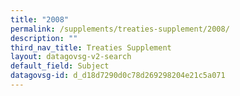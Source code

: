 ```yaml
---
title: "2008"
permalink: /supplements/treaties-supplement/2008/
description: ""
third_nav_title: Treaties Supplement
layout: datagovsg-v2-search
default_field: Subject
datagovsg-id: d_d18d7290d0c78d269298204e21c5a071
---
```

